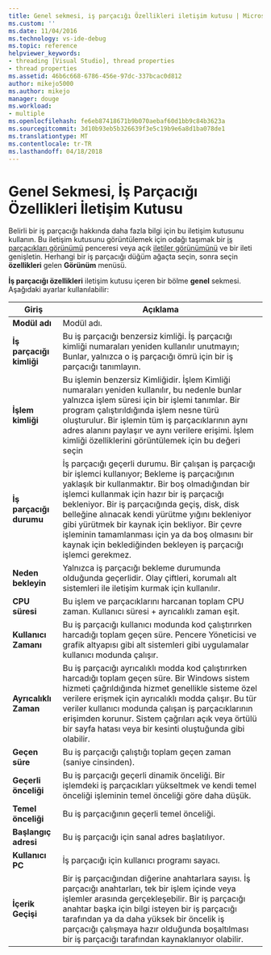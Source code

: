 ```yaml
---
title: Genel sekmesi, iş parçacığı Özellikleri iletişim kutusu | Microsoft Docs
ms.custom: ''
ms.date: 11/04/2016
ms.technology: vs-ide-debug
ms.topic: reference
helpviewer_keywords:
- threading [Visual Studio], thread properties
- thread properties
ms.assetid: 46b6c668-6786-456e-97dc-337bcac0d812
author: mikejo5000
ms.author: mikejo
manager: douge
ms.workload:
- multiple
ms.openlocfilehash: fe6eb87418671b9b070aebaf60d1bb9c84b3623a
ms.sourcegitcommit: 3d10b93eb5b326639f3e5c19b9e6a8d1ba078de1
ms.translationtype: MT
ms.contentlocale: tr-TR
ms.lasthandoff: 04/18/2018
---
```

# <a name="general-tab-thread-properties-dialog-box"></a>Genel Sekmesi, İş Parçacığı Özellikleri İletişim Kutusu
Belirli bir iş parçacığı hakkında daha fazla bilgi için bu iletişim kutusunu kullanın. Bu iletişim kutusunu görüntülemek için odağı taşımak bir [iş parçacıkları görünümü](../debugger/threads-view.md) penceresi veya açık [iletiler görünümünü](../debugger/messages-view.md) ve bir ileti genişletin. Herhangi bir iş parçacığı düğüm ağaçta seçin, sonra seçin **özellikleri** gelen **Görünüm** menüsü.  
  
 **İş parçacığı özellikleri** iletişim kutusu içeren bir bölme **genel** sekmesi. Aşağıdaki ayarlar kullanılabilir:  
  
|Giriş|Açıklama|  
|-----------|-----------------|  
|**Modül adı**|Modül adı.|  
|**İş parçacığı kimliği**|Bu iş parçacığı benzersiz kimliği. İş parçacığı kimliği numaraları yeniden kullanılır unutmayın; Bunlar, yalnızca o iş parçacığı ömrü için bir iş parçacığı tanımlayın.|  
|**İşlem kimliği**|Bu işlemin benzersiz Kimliğidir. İşlem Kimliği numaraları yeniden kullanılır, bu nedenle bunlar yalnızca işlem süresi için bir işlemi tanımlar. Bir program çalıştırıldığında işlem nesne türü oluşturulur. Bir işlemin tüm iş parçacıklarının aynı adres alanını paylaşır ve aynı verilere erişimi. İşlem kimliği özelliklerini görüntülemek için bu değeri seçin|  
|**İş parçacığı durumu**|İş parçacığı geçerli durumu. Bir çalışan iş parçacığı bir işlemci kullanıyor; Bekleme iş parçacığının yaklaşık bir kullanmaktır. Bir boş olmadığından bir işlemci kullanmak için hazır bir iş parçacığı bekleniyor. Bir iş parçacığında geçiş, disk, disk belleğine alınacak kendi yürütme yığını bekleniyor gibi yürütmek bir kaynak için bekliyor. Bir çevre işleminin tamamlanması için ya da boş olmasını bir kaynak için beklediğinden bekleyen iş parçacığı işlemci gerekmez.|  
|**Neden bekleyin**|Yalnızca iş parçacığı bekleme durumunda olduğunda geçerlidir. Olay çiftleri, korumalı alt sistemleri ile iletişim kurmak için kullanılır.|  
|**CPU süresi**|Bu işlem ve parçacıklarını harcanan toplam CPU zaman. Kullanıcı süresi + ayrıcalıklı zaman eşit.|  
|**Kullanıcı Zamanı**|Bu iş parçacığı kullanıcı modunda kod çalıştırırken harcadığı toplam geçen süre. Pencere Yöneticisi ve grafik altyapısı gibi alt sistemleri gibi uygulamalar kullanıcı modunda çalışır.|  
|**Ayrıcalıklı Zaman**|Bu iş parçacığı ayrıcalıklı modda kod çalıştırırken harcadığı toplam geçen süre. Bir Windows sistem hizmeti çağrıldığında hizmet genellikle sisteme özel verilere erişmek için ayrıcalıklı modda çalışır. Bu tür veriler kullanıcı modunda çalışan iş parçacıklarının erişimden korunur. Sistem çağrıları açık veya örtülü bir sayfa hatası veya bir kesinti oluştuğunda gibi olabilir.|  
|**Geçen süre**|Bu iş parçacığı çalıştığı toplam geçen zaman (saniye cinsinden).|  
|**Geçerli önceliği**|Bu iş parçacığı geçerli dinamik önceliği. Bir işlemdeki iş parçacıkları yükseltmek ve kendi temel önceliği işleminin temel önceliği göre daha düşük.|  
|**Temel önceliği**|Bu iş parçacığının geçerli temel önceliği.|  
|**Başlangıç adresi**|Bu iş parçacığı için sanal adres başlatılıyor.|  
|**Kullanıcı PC**|İş parçacığı için kullanıcı programı sayacı.|  
|**İçerik Geçişi**|Bir iş parçacığından diğerine anahtarlara sayısı. İş parçacığı anahtarları, tek bir işlem içinde veya işlemler arasında gerçekleşebilir. Bir iş parçacığı anahtar başka için bilgi isteyen bir iş parçacığı tarafından ya da daha yüksek bir öncelik iş parçacığı çalışmaya hazır olduğunda boşaltılması bir iş parçacığı tarafından kaynaklanıyor olabilir.|